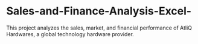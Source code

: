 # Sales-and-Finance-Analysis-Excel-
 This project analyzes the sales, market, and financial performance of AtliQ Hardwares, a global technology  hardware provider.
